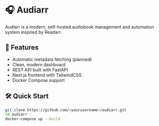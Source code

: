# 🎧 Audiarr

Audiarr is a modern, self-hosted audiobook management and automation system inspired by Readarr.

## 🚀 Features
- Automatic metadata fetching (planned)
- Clean, modern dashboard
- REST API built with FastAPI
- Next.js frontend with TailwindCSS
- Docker Compose support

## 🛠️ Quick Start
```bash
git clone https://github.com/<yourusername>/audiarr.git
cd audiarr
docker-compose up --build
